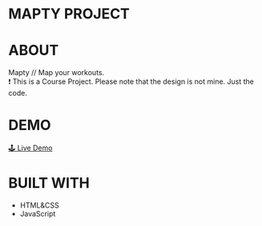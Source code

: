 # MAPTY PROJECT


# ABOUT
Mapty // Map your workouts.
<br/>
❗ This is a Course Project. Please note that the design is not mine. Just the code.

# DEMO
<a href="https://mapty-nox.netlify.app/" target="_blank">🕹 Live Demo</a>

# BUILT WITH
- HTML&CSS
- JavaScript
